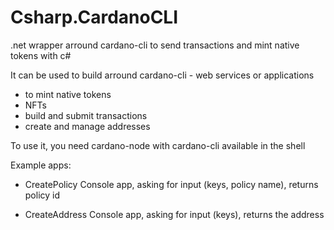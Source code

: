 # Csharp.CardanoCLI
.net  wrapper arround cardano-cli to send transactions and mint native tokens with c#


It can be used to build arround cardano-cli - web services or applications 
* to mint native tokens
* NFTs
* build and submit transactions
* create and manage addresses

To use it, you need cardano-node with cardano-cli available in the shell


Example apps:

- CreatePolicy
Console app, asking for input (keys, policy name), returns policy id

- CreateAddress
Console app, asking for input (keys), returns the address
